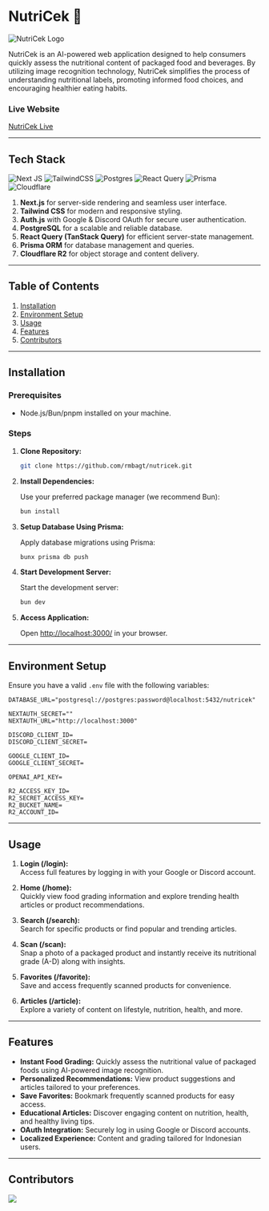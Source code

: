 # NutriCek 🍎

![NutriCek Logo](/public/assets/nutricek.svg)

NutriCek is an AI-powered web application designed to help consumers quickly assess the nutritional content of packaged food and beverages. By utilizing image recognition technology, NutriCek simplifies the process of understanding nutritional labels, promoting informed food choices, and encouraging healthier eating habits.

### Live Website

[NutriCek Live](https://nutricek.rey.mba/)

---

## Tech Stack

![Next JS](https://img.shields.io/badge/Next-black?style=for-the-badge&logo=next.js&logoColor=white)
![TailwindCSS](https://img.shields.io/badge/tailwindcss-%2338B2AC.svg?style=for-the-badge&logo=tailwind-css&logoColor=white)
![Postgres](https://img.shields.io/badge/postgres-%23316192.svg?style=for-the-badge&logo=postgresql&logoColor=white)
![React Query](https://img.shields.io/badge/-React%20Query-FF4154?style=for-the-badge&logo=react%20query&logoColor=white)
![Prisma](https://img.shields.io/badge/Prisma-3982CE?style=for-the-badge&logo=Prisma&logoColor=white)
![Cloudflare](https://img.shields.io/badge/Cloudflare-F38020?style=for-the-badge&logo=Cloudflare&logoColor=white)

1. **Next.js** for server-side rendering and seamless user interface.
2. **Tailwind CSS** for modern and responsive styling.
3. **Auth.js** with Google & Discord OAuth for secure user authentication.
4. **PostgreSQL** for a scalable and reliable database.
5. **React Query (TanStack Query)** for efficient server-state management.
6. **Prisma ORM** for database management and queries.
7. **Cloudflare R2** for object storage and content delivery.

---

## Table of Contents

1. [Installation](#installation)
2. [Environment Setup](#environment-setup)
3. [Usage](#usage)
4. [Features](#features)
5. [Contributors](#contributors)

---

## Installation

### Prerequisites

- Node.js/Bun/pnpm installed on your machine.

### Steps

1. **Clone Repository:**

   ```bash
   git clone https://github.com/rmbagt/nutricek.git
   ```

2. **Install Dependencies:**

   Use your preferred package manager (we recommend Bun):

   ```bash
   bun install
   ```

3. **Setup Database Using Prisma:**

   Apply database migrations using Prisma:

   ```bash
   bunx prisma db push
   ```

4. **Start Development Server:**

   Start the development server:

   ```bash
   bun dev
   ```

5. **Access Application:**

   Open [http://localhost:3000/](http://localhost:3000/) in your browser.

---

## Environment Setup

Ensure you have a valid `.env` file with the following variables:

```
DATABASE_URL="postgresql://postgres:password@localhost:5432/nutricek"

NEXTAUTH_SECRET=""
NEXTAUTH_URL="http://localhost:3000"

DISCORD_CLIENT_ID=
DISCORD_CLIENT_SECRET=

GOOGLE_CLIENT_ID=
GOOGLE_CLIENT_SECRET=

OPENAI_API_KEY=

R2_ACCESS_KEY_ID=
R2_SECRET_ACCESS_KEY=
R2_BUCKET_NAME=
R2_ACCOUNT_ID=
```

---

## Usage

1. **Login (/login):**  
   Access full features by logging in with your Google or Discord account.

2. **Home (/home):**  
   Quickly view food grading information and explore trending health articles or product recommendations.

3. **Search (/search):**  
   Search for specific products or find popular and trending articles.

4. **Scan (/scan):**  
   Snap a photo of a packaged product and instantly receive its nutritional grade (A-D) along with insights.

5. **Favorites (/favorite):**  
   Save and access frequently scanned products for convenience.

6. **Articles (/article):**  
   Explore a variety of content on lifestyle, nutrition, health, and more.

---

## Features

- **Instant Food Grading:** Quickly assess the nutritional value of packaged foods using AI-powered image recognition.
- **Personalized Recommendations:** View product suggestions and articles tailored to your preferences.
- **Save Favorites:** Bookmark frequently scanned products for easy access.
- **Educational Articles:** Discover engaging content on nutrition, health, and healthy living tips.
- **OAuth Integration:** Securely log in using Google or Discord accounts.
- **Localized Experience:** Content and grading tailored for Indonesian users.

---

## Contributors

<a href="https://github.com/rmbagt/nutricek/graphs/contributors">
    <img src="https://contrib.rocks/image?repo=rmbagt/nutricek"/>
</a>
